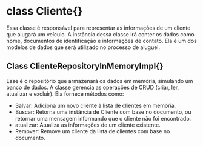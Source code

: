 #   class Cliente{}

Essa classe é responsável para representar as informações de um cliente que alugará um veículo. A instância dessa classe irá conter os dados como nome,
documentos de identificação e informações de contato. Ela é um dos modelos de dados que será utilizado no processo de aluguel. 

##  Class ClienteRepositoryInMemoryImpl{}
Esse é o repositório que armazenará os dados em memória, simulando um banco de dados. A classe gerencia as operações de CRUD (criar, ler, atualizar e excluir).
Ela fornece métodos como:
*   Salvar: Adiciona um novo cliente à lista de clientes em memória.
* Buscar: Retorna uma instância de Cliente com base no documento, ou retornar uma mensagem informando que o cliente não foi encontrado.
* atualizar: Atualiza as informações de um cliente existente.
* Remover: Remove um cliente da lista de clientes com base no documento. 